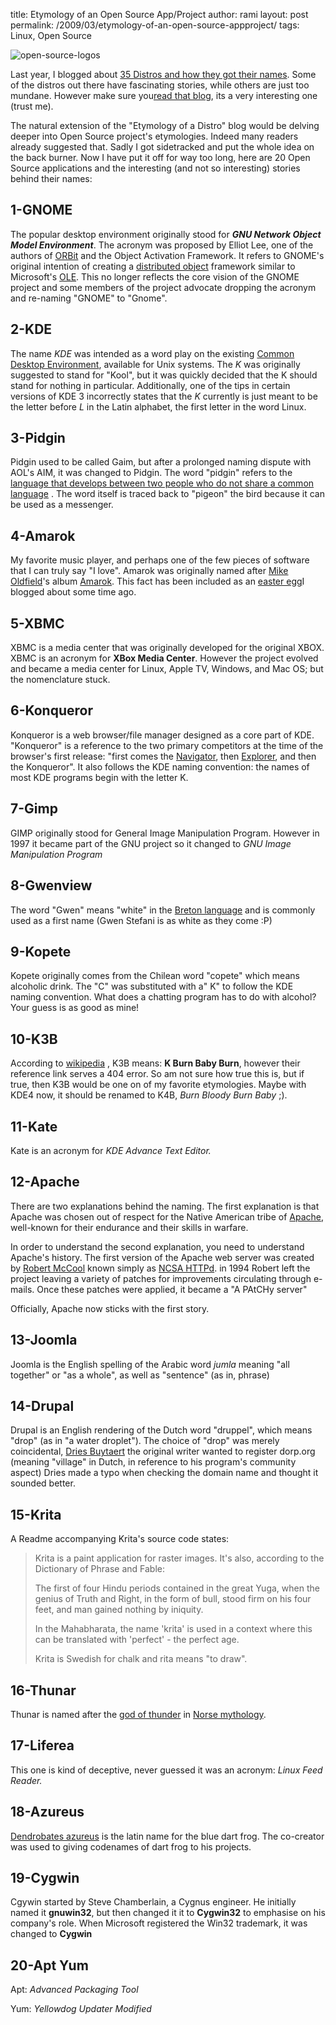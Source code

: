 title: Etymology of an Open Source App/Project
author: rami
layout: post
permalink: /2009/03/etymology-of-an-open-source-appproject/
tags: Linux, Open Source

![open-source-logos]({filename}/images/open-source-logos.png)

Last year, I blogged about [35 Distros and how they got their names]({filename}/blog/2008-04-06-etymology-of-a-distro.markdown). Some of the distros out there have fascinating stories, while others are just too mundane. However make sure you[read that blog]({filename}/blog/2008-04-06-etymology-of-a-distro.markdown), its a very interesting one (trust me).


The natural extension of the "Etymology of a Distro" blog would be delving deeper into Open Source project's etymologies. Indeed many readers already suggested that. Sadly I got sidetracked and put the whole idea on the back burner. Now I have put it off for way too long, here are 20 Open Source applications and the interesting (and not so interesting) stories behind their names:

## 1-GNOME

The popular desktop environment originally stood for _**GNU Network Object Model Environment**_. The acronym was proposed by Elliot Lee, one of the authors of [ORBit](http://en.wikipedia.org/wiki/ORBit "ORBit") and the Object Activation Framework. It refers to GNOME's original intention of creating a [distributed object](http://en.wikipedia.org/wiki/Distributed_object "Distributed object") framework similar to Microsoft's [OLE](http://en.wikipedia.org/wiki/Object_Linking_and_Embedding "Object Linking and Embedding"). This no longer reflects the core vision of the GNOME project and some members of the project advocate dropping the acronym and re-naming "GNOME" to "Gnome".

## 2-KDE

The name *KDE* was intended as a word play on the existing [Common Desktop Environment](http://en.wikipedia.org/wiki/Common\_Desktop\_Environment ), available for Unix systems. The *K* was originally suggested to stand for "Kool", but it was quickly decided that the K should stand for nothing in particular. Additionally, one of the tips in certain versions of KDE 3 incorrectly states that the *K* currently is just meant to be the letter before *L* in the Latin alphabet, the first letter in the word Linux.

## 3-Pidgin

Pidgin used to be called Gaim, but after a prolonged naming dispute with AOL's AIM, it was changed to Pidgin. The word "pidgin" refers to the [language that develops between two people who do not share a common language](http://en.wikipedia.org/wiki/Pidgin "language that develops between two people who do not share a common language") . The word itself is traced back to "pigeon" the bird because it can be used as a messenger.

## 4-Amarok

My favorite music player, and perhaps one of the few pieces of software that I can truly say "I love". Amarok was originally named after [Mike Oldfield](http://en.wikipedia.org/wiki/Mike\_Oldfield)'s album [Amarok](http://en.wikipedia.org/wiki/Amarok\_%28album%29). This fact has been included as an [easter egg]({filename}/blog/2007-12-27-amarok-easter-egg.markdown)I blogged about some time ago.

## 5-XBMC

XBMC is a media center that was originally developed for the original XBOX. XBMC is an acronym for **XBox Media Center**. However the project evolved and became a media center for Linux, Apple TV, Windows, and Mac OS; but the nomenclature stuck.

## 6-Konqueror

Konqueror is a web browser/file manager designed as a core part of KDE. "Konqueror" is a reference to the two primary competitors at the time of the browser's first release: "first comes the [Navigator](http://en.wikipedia.org/wiki/Netscape\_Navigator), then [Explorer](http://en.wikipedia.org/wiki/Internet\_Explorer), and then the Konqueror". It also follows the KDE naming convention: the names of most KDE programs begin with the letter K.

## 7-Gimp

GIMP originally stood for General Image Manipulation Program. However in 1997 it became part of the GNU project so it changed to *GNU Image Manipulation Program*

## 8-Gwenview

The word "Gwen" means "white" in the [Breton language](http://en.wikipedia.org/wiki/Breton\_language) and is commonly used as a first name (Gwen Stefani is as white as they come :P)

## 9-Kopete

Kopete originally comes from the Chilean word "copete" which means alcoholic drink. The "C" was substituted with a" K" to follow the KDE naming convention. What does a chatting program has to do with alcohol? Your guess is as good as mine!

## 10-K3B

According to [wikipedia](http://en.wikipedia.org/wiki/K3b "wikipedia") , K3B means: **K Burn Baby Burn**, however their reference link serves a 404 error. So am not sure how true this is, but if true, then K3B would be one on of my favorite etymologies. Maybe with KDE4 now, it should be renamed to K4B, *Burn Bloody Burn Baby* ;).

## 11-Kate

Kate is an acronym for *KDE Advance Text Editor.*

## 12-Apache

There are two explanations behind the naming. The first explanation is that Apache was chosen out of respect for the Native American tribe of [Apache](http://en.wikipedia.org/wiki/Apache ), well-known for their endurance and their skills in warfare.

In order to understand the second explanation, you need to understand Apache's history. The first version of the Apache web server was created by [Robert McCool](http://en.wikipedia.org/wiki/Robert\_McCool) known simply as [NCSA HTTPd](http://en.wikipedia.org/wiki/NCSA\_HTTPd). in 1994 Robert left the project leaving a variety of patches for improvements circulating through e-mails. Once these patches were applied, it became a "A PAtCHy server"

Officially, Apache now sticks with the first story.

## 13-Joomla

Joomla is the English spelling of the Arabic  word *jumla* meaning "all together" or "as a whole", as well as "sentence" (as in, phrase)

## 14-Drupal

Drupal is an English rendering of the Dutch word "druppel", which means "drop" (as in "a water droplet"). The choice of  "drop" was merely coincidental, [Dries Buytaert](http://en.wikipedia.org/wiki/Dries\_Buytaert) the original writer wanted to register dorp.org (meaning "village" in Dutch, in reference to his program's community aspect) Dries made a typo when checking the domain name and thought it sounded better.

## 15-Krita

A Readme accompanying Krita's source code states:

> Krita is a paint application for raster images. It's also, according to
> the Dictionary of Phrase and Fable:
> 
> The first of four Hindu periods contained in the great Yuga, when the
> genius of Truth and Right, in the form of bull, stood firm on his four
> feet, and man gained nothing by iniquity.
> 
> In the Mahabharata, the name 'krita' is used in a context where this
> can be translated with 'perfect' - the perfect age.
> 
> Krita is Swedish for chalk and rita means "to draw".

## 16-Thunar

Thunar is named after the [god of thunder](http://en.wikipedia.org/wiki/Thor) in [Norse mythology](http://en.wikipedia.org/wiki/Norse\_mythology).

## 17-Liferea

This one is kind of deceptive, never guessed it was an acronym: *Linux Feed Reader.*

## 18-Azureus

[Dendrobates azureus](http://en.wikipedia.org/wiki/Dendrobates\_azureus) is the latin name for the blue dart frog. The co-creator was used to giving codenames of dart frog to his projects.

## 19-Cygwin

Cgywin started by Steve Chamberlain, a Cygnus engineer. He initially named it **gnuwin32**, but then changed it it to **Cygwin32** to emphasise on his company's role. When Microsoft registered the Win32 trademark, it was changed to **Cygwin**

## 20-Apt Yum

Apt: *Advanced Packaging Tool*

Yum: *Yellowdog Updater Modified*
